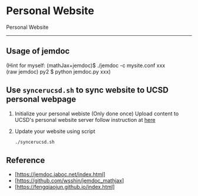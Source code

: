 # Personal Website

Personal Website

---

## Usage of jemdoc

(Hint for myself:
(mathJax+jemdoc)$ ./jemdoc -c mysite.conf xxx  
(raw jemdoc) py2 $ python jemdoc.py xxx)

## Use `syncerucsd.sh` to sync website to UCSD personal webpage

1. Initialize your personal webiste (Only done once)
Upload content to UCSD's personal website server follow instruction at [here](https://ucsdservicedesk.service-now.com/its?id=kb_article_view&sysparm_article=KB0030548&sys_kb_id=4f93c6aedb4b0c504cd8f06e0f9619b1)

2. Update your website using script

    ```sh
    ./syncerucsd.sh
    ```

## Reference

* [https://jemdoc.jaboc.net/index.html]
* [https://github.com/wsshin/jemdoc_mathjax]
* [https://fengqiaojun.github.io/index.html]
